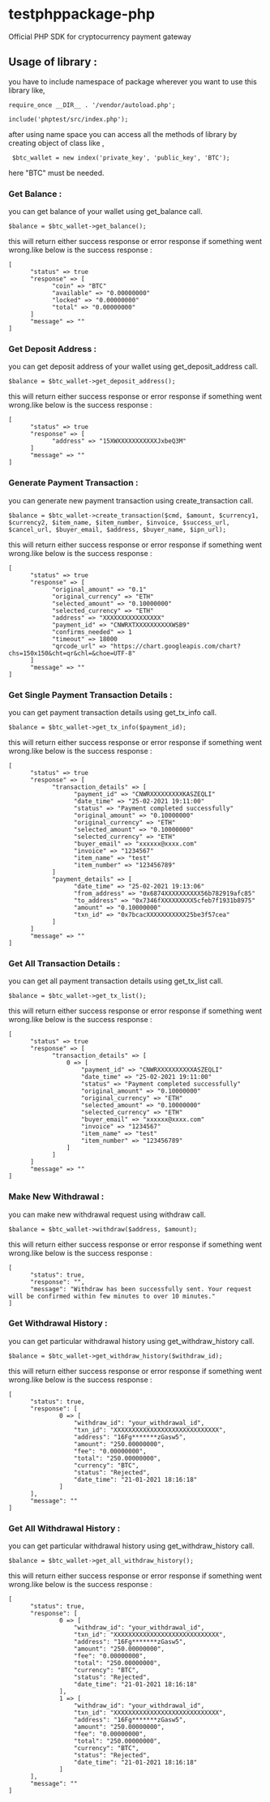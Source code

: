 # testphppackage-php
Official PHP SDK for cryptocurrency payment gateway

## Usage of library : 
 
you have to include namespace of package wherever you want to use this library like,

```
require_once __DIR__ . '/vendor/autoload.php';

include('phptest/src/index.php');

```
after using name space you can access all the methods of library by creating object of class like ,

```
 $btc_wallet = new index('private_key', 'public_key', 'BTC');
 ```
 here "BTC" must be needed.

### Get Balance : 
you can get balance of your wallet using get_balance call.
```
$balance = $btc_wallet->get_balance();
```
this will return either success response or error response if something went wrong.like below is the success response : 
```
[
      "status" => true
      "response" => [
            "coin" => "BTC"
            "available" => "0.00000000"
            "locked" => "0.00000000"
            "total" => "0.00000000"
      ]
      "message" => ""
]
```
### Get Deposit Address : 
you can get deposit address of your wallet using get_deposit_address call.
```
$balance = $btc_wallet->get_deposit_address();
```
this will return either success response or error response if something went wrong.like below is the success response : 
```
[
      "status" => true
      "response" => [
            "address" => "15XWXXXXXXXXXXXJxbeQ3M"
      ]
      "message" => ""
]
```
### Generate Payment Transaction : 
you can generate new payment transaction using create_transaction call.
```
$balance = $btc_wallet->create_transaction($cmd, $amount, $currency1, $currency2, $item_name, $item_number, $invoice, $success_url, $cancel_url, $buyer_email, $address, $buyer_name, $ipn_url);
```
this will return either success response or error response if something went wrong.like below is the success response : 
```
[
      "status" => true
      "response" => [
            "original_amount" => "0.1"
            "original_currency" => "ETH"
            "selected_amount" => "0.10000000"
            "selected_currency" => "ETH"
            "address" => "XXXXXXXXXXXXXXXX"
            "payment_id" => "CNWRXTXXXXXXXXXXWSB9"
            "confirms_needed" => 1
            "timeout" => 18000
            "qrcode_url" => "https://chart.googleapis.com/chart?chs=150x150&cht=qr&chl=&choe=UTF-8"
      ]
      "message" => ""
]
```
### Get Single Payment Transaction Details : 
you can get payment transaction details using get_tx_info call.
```
$balance = $btc_wallet->get_tx_info($payment_id);
```
this will return either success response or error response if something went wrong.like below is the success response : 
```
[
      "status" => true
      "response" => [
            "transaction_details" => [
                  "payment_id" => "CNWRXXXXXXXXXKASZEQLI"
                  "date_time" => "25-02-2021 19:11:00"
                  "status" => "Payment completed successfully"
                  "original_amount" => "0.10000000"
                  "original_currency" => "ETH"
                  "selected_amount" => "0.10000000"
                  "selected_currency" => "ETH"
                  "buyer_email" => "xxxxxx@xxxx.com"
                  "invoice" => "1234567"
                  "item_name" => "test"
                  "item_number" => "123456789"
            ]
            "payment_details" => [
                  "date_time" => "25-02-2021 19:13:06"
                  "from_address" => "0x6874XXXXXXXXXX56b782919afc85"
                  "to_address" => "0x7346fXXXXXXXXX5cfeb7f1931b8975"
                  "amount" => "0.10000000"
                  "txn_id" => "0x7bcacXXXXXXXXXXX25be3f57cea"
            ]
      ]
      "message" => ""
]
```
### Get All Transaction Details : 
you can get all payment transaction details using get_tx_list call.
```
$balance = $btc_wallet->get_tx_list();
```
this will return either success response or error response if something went wrong.like below is the success response : 
```
[
      "status" => true
      "response" => [
            "transaction_details" => [
                0 => [
                    "payment_id" => "CNWRXXXXXXXXXXASZEQLI"
                    "date_time" => "25-02-2021 19:11:00"
                    "status" => "Payment completed successfully"
                    "original_amount" => "0.10000000"
                    "original_currency" => "ETH"
                    "selected_amount" => "0.10000000"
                    "selected_currency" => "ETH"
                    "buyer_email" => "xxxxxx@xxxx.com"
                    "invoice" => "1234567"
                    "item_name" => "test"
                    "item_number" => "123456789"
                ]
            ]
      ]
      "message" => ""
]
```
### Make New Withdrawal : 
you can make new withdrawal request using withdraw call.
```
$balance = $btc_wallet->withdraw($address, $amount);
```
this will return either success response or error response if something went wrong.like below is the success response : 
```
[
      "status": true,
      "response": "",
      "message": "Withdraw has been successfully sent. Your request will be confirmed within few minutes to over 10 minutes."
]
```
### Get Withdrawal History : 
you can get particular withdrawal history using get_withdraw_history call.
```
$balance = $btc_wallet->get_withdraw_history($withdraw_id);
```
this will return either success response or error response if something went wrong.like below is the success response : 
```
[
      "status": true,
      "response": [
              0 => [
                  "withdraw_id": "your_withdrawal_id",
                  "txn_id": "XXXXXXXXXXXXXXXXXXXXXXXXXXXXX",
                  "address": "16Fg*******zGasw5",
                  "amount": "250.00000000",
                  "fee": "0.00000000",
                  "total": "250.00000000",
                  "currency": "BTC",
                  "status": "Rejected",
                  "date_time": "21-01-2021 18:16:18"
              ]
      ],
      "message": ""
]
```
### Get All Withdrawal History : 
you can get particular withdrawal history using get_withdraw_history call.
```
$balance = $btc_wallet->get_all_withdraw_history();
```
this will return either success response or error response if something went wrong.like below is the success response : 
```
[
      "status": true,
      "response": [
              0 => [
                  "withdraw_id": "your_withdrawal_id",
                  "txn_id": "XXXXXXXXXXXXXXXXXXXXXXXXXXXXX",
                  "address": "16Fg*******zGasw5",
                  "amount": "250.00000000",
                  "fee": "0.00000000",
                  "total": "250.00000000",
                  "currency": "BTC",
                  "status": "Rejected",
                  "date_time": "21-01-2021 18:16:18"
              ],
              1 => [
                  "withdraw_id": "your_withdrawal_id",
                  "txn_id": "XXXXXXXXXXXXXXXXXXXXXXXXXXXXX",
                  "address": "16Fg*******zGasw5",
                  "amount": "250.00000000",
                  "fee": "0.00000000",
                  "total": "250.00000000",
                  "currency": "BTC",
                  "status": "Rejected",
                  "date_time": "21-01-2021 18:16:18"
              ]
      ],
      "message": ""
]
```